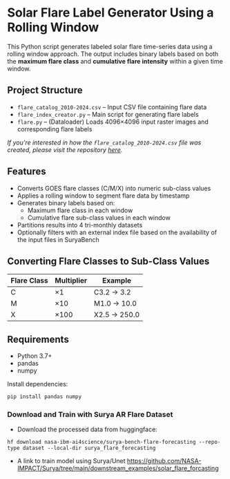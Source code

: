 # Solar Flare Label Generator Using a Rolling Window


This Python script generates labeled solar flare time-series data using a rolling window approach. The output includes binary labels based on both the **maximum flare class** and **cumulative flare intensity** within a given time window.

## Project Structure

- `flare_catalog_2010-2024.csv` – Input CSV file containing flare data  
- `flare_index_creator.py` – Main script for generating flare labels  
- `flare.py` – (Dataloader) Loads 4096×4096 input raster images and corresponding flare labels

*If you're interested in how the `flare_catalog_2010-2024.csv` file was created, please visit the repository [here](https://bitbucket.org/gsudmlab/flare_list_creator/src/main/).*


## Features

- Converts GOES flare classes (C/M/X) into numeric sub-class values
- Applies a rolling window to segment flare data by timestamp
- Generates binary labels based on:
  - Maximum flare class in each window
  - Cumulative flare sub-class values in each window
- Partitions results into 4 tri-monthly datasets
- Optionally filters with an external index file based on the availability of the input files in SuryaBench

## Converting Flare Classes to Sub-Class Values

| Flare Class | Multiplier | Example |
|-------------|------------|---------|
| C           | ×1         | C3.2 → 3.2 |
| M           | ×10        | M1.0 → 10.0 |
| X           | ×100       | X2.5 → 250.0 |

## Requirements

- Python 3.7+
- pandas
- numpy

Install dependencies:
```bash
pip install pandas numpy
```

### Download and Train with Surya AR Flare Dataset
- Download the processed data from huggingface: 
```
hf download nasa-ibm-ai4science/surya-bench-flare-forecasting --repo-type dataset --local-dir surya_flare_forecasting
```
- A link to train model using Surya/Unet https://github.com/NASA-IMPACT/Surya/tree/main/downstream_examples/solar_flare_forcasting